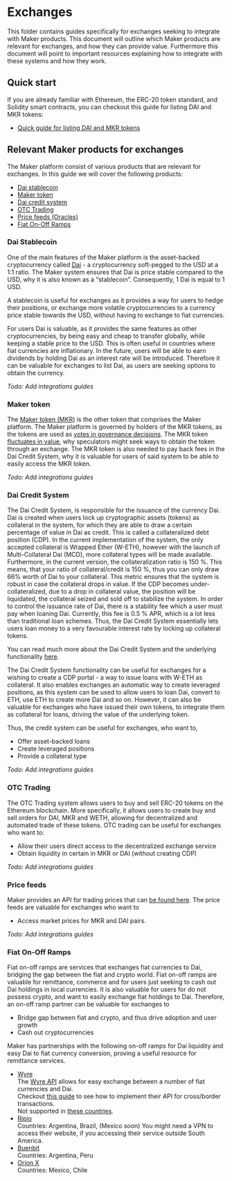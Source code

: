 
# Exchanges
This folder contains guides specifically for exchanges seeking to integrate with Maker products.
This document will outline which Maker products are relevant for exchanges, and how they can provide value. Furthermore this document will point to important resources explaining how to integrate with these systems and how they work.

## Quick start
If you are already familiar with Ethereum, the ERC-20 token standard, and Solidity smart contracts, you can checkout this guide for listing DAI and MKR tokens:

* [Quick guide for listing DAI and MKR tokens](/exchanges/exchanges-guide-01/exchanges-guide-01.md)

## Relevant Maker products for exchanges
The Maker platform consist of various products that are relevant for exchanges. In this guide we will cover the following products:
-   [Dai stablecoin](#dai-stablecoin)   
-   [Maker token](#maker-token) 
-   [Dai credit system](#dai-credit-system) 
-   [OTC Trading](#otc-trading)  
-   [Price feeds (Oracles)](#price-feeds)    
-   [Fiat On-Off Ramps](#fiat-on-off-ramps)

### Dai Stablecoin
One of the main features of the Maker platform is the asset-backed cryptocurrency called [Dai](https://makerdao.com/dai) - a cryptocurrency soft-pegged to the USD at a 1:1 ratio. The Maker system ensures that Dai is price stable compared to the USD, why it is also known as a “stablecoin”. Consequently, 1 Dai is equal to 1 USD.

A stablecoin is useful for exchanges as it provides a way for users to hedge their positions, or exchange more volatile cryptocurrencies to a currency price stable towards the USD, without having to exchange to fiat currencies.

For users Dai is valuable, as it provides the same features as other cryptocurrencies, by being easy and cheap to transfer globally, while keeping a stable price to the USD. This is often useful in countries where fiat currencies are inflationary. In the future, users will be able to earn dividends by holding Dai as an interest rate will be introduced. Therefore it can be valuable for exchanges to list Dai, as users are seeking options to obtain the currency.

*Todo: Add integrations guides*

### Maker token
The [Maker token (MKR)](https://makerdao.com/en/whitepaper/#mkr-token-governance) is the other token that comprises the Maker platform. The Maker platform is governed by holders of the MKR tokens, as the tokens are used as [votes in governance decisions](https://vote.makerdao.com/). The MKR token [fluctuates in value](https://coinmarketcap.com/currencies/maker/), why speculators might seek ways to obtain the token through an exchange. The MKR token is also needed to pay back fees in the Dai Credit System, why it is valuable for users of said system to be able to easily access the MKR token.

*Todo: Add integrations guides*

### Dai Credit System
The Dai Credit System, is responsible for the issuance of the currency Dai. Dai is created when users lock up cryptographic assets (tokens) as collateral in the system, for which they are able to draw a certain percentage of value in Dai as credit. This is called a collateralized debt position (CDP). In the current implementation of the system, the only accepted collateral is Wrapped Ether (W-ETH), however with the launch of Multi-Collateral Dai (MCD), more collateral types will be made available. Furthermore, in the current version, the collateralization ratio is 150 %. This means, that your ratio of collateral/credit is 150 %, thus you can only draw 66% worth of Dai to your collateral. This metric ensures that the system is robust in case the collateral drops in value. If the CDP becomes under-collateralized, due to a drop in collateral value, the position will be liquidated, the collateral seized and sold off to stabilize the system. In order to control the issuance rate of Dai, there is a stability fee which a user must pay when loaning Dai. Currently, this fee is 0.5 % APR, which is a lot less than traditional loan schemes. Thus, the Dai Credit System essentially lets users loan money to a very favourable interest rate by locking up collateral tokens.

You can read much more about the Dai Credit System and the underlying functionality [here](http://makerdao.com/whitepaper).

The Dai Credit System functionality can be useful for exchanges for a wishing to create a CDP portal - a way to issue loans with W-ETH as collateral. It also enables exchanges an automatic way to create leveraged positions, as this system can be used to allow users to loan Dai, convert to ETH, use ETH to create more Dai and so on. However, it can also be valuable for exchanges who have issued their own tokens, to integrate them as collateral for loans, driving the value of the underlying token.

Thus, the credit system can be useful for exchanges, who want to,
-   Offer asset-backed loans   
-   Create leveraged positions 
-   Provide a collateral type

*Todo: Add integrations guides*

### OTC Trading
The OTC Trading system allows users to buy and sell ERC-20 tokens on the Ethereum blockchain. More specifically, it allows users to create buy and sell orders for DAI, MKR and WETH, allowing for decentralized and automated trade of these tokens. OTC trading can be useful for exchanges who want to:
-   Allow their users direct access to the decentralized exchange service   
-   Obtain liquidity in certain in MKR or DAI (without creating CDP)  

*Todo: Add integrations guides*

### Price feeds
Maker provides an API for trading prices that can [be found here](https://developer.makerdao.com/oasis/api/1/).
The price feeds are valuable for exchanges who want to
-   Access market prices for MKR and DAI pairs.

*Todo: Add integrations guides*

### Fiat On-Off Ramps
Fiat on-off ramps are services that exchanges fiat currencies to Dai, bridging the gap between the fiat and crypto world. Fiat on-off ramps are valuable for remittance, commerce and for users just seeking to cash out Dai holdings in local currencies. It is also valuable for users for do not possess crypto, and want to easily exchange fiat holdings to Dai. Therefore, an on-off ramp partner can be valuable for exchanges to
-   Bridge gap between fiat and crypto, and thus drive adoption and user growth
-   Cash out cryptocurrencies

Maker has partnerships with the following on-off ramps for Dai liquidity and easy Dai to fiat currency conversion, proving a useful resource for remittance services.
* [Wyre](https://www.sendwyre.com/)\
The [Wyre API](https://www.sendwyre.com/docs/) allows for easy exchange between a number of fiat currencies and Dai.\
Checkout [this guide](/partners/wyre/wyre-guide-01/wyre-guide-01.md) to see how to implement their API for cross/border transactions.\
Not supported in [these countries](https://support.sendwyre.com/security/non-operational-states-in-us-and-countries).
* [Ripio](https://www.ripio.com/en/)\
Countries: Argentina, Brazil, (Mexico soon)
You might need a VPN to access their website, if you accessing their service outside South America.
* [Buenbit](https://www.buenbit.com/)\
Countries: Argentina, Peru
* [Orion X](https://orionx.com/)\
Countries: Mexico, Chile
